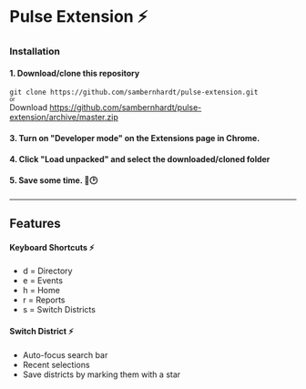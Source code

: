 # Pulse Extension ⚡️

### Installation

#### 1. Download/clone this repository  
`git clone https://github.com/sambernhardt/pulse-extension.git`  
<sub><sup>or</sup></sub>  
Download https://github.com/sambernhardt/pulse-extension/archive/master.zip

#### 3. Turn on "Developer mode" on the Extensions page in Chrome.

#### 4. Click "Load unpacked" and select the downloaded/cloned folder

#### 5. Save some time. 💪🕑

---

## Features
#### Keyboard Shortcuts ⚡️
- d = Directory  
- e = Events  
- h = Home  
- r = Reports  
- s = Switch Districts

#### Switch District ⚡️
- Auto-focus search bar
- Recent selections
- Save districts by marking them with a star